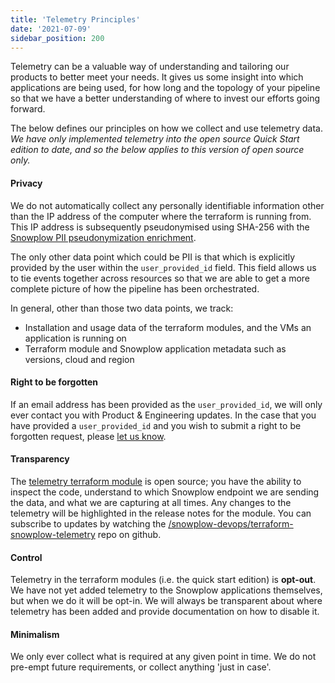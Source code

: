 ```yaml
---
title: 'Telemetry Principles'
date: '2021-07-09'
sidebar_position: 200
---
```


Telemetry can be a valuable way of understanding and tailoring our products to better meet your needs. It gives us some insight into which applications are being used, for how long and the topology of your pipeline so that we have a better understanding of where to invest our efforts going forward.

The below defines our principles on how we collect and use telemetry data. _We have only implemented telemetry into the open source Quick Start edition to date, and so the below applies to this version of open source only._

#### Privacy

We do not automatically collect any personally identifiable information other than the IP address of the computer where the terraform is running from. This IP address is subsequently pseudonymised using SHA-256 with the [Snowplow PII pseudonymization enrichment](/docs/enriching-your-data/available-enrichments/pii-pseudonymization-enrichment/index.md).

The only other data point which could be PII is that which is explicitly provided by the user within the `user_provided_id` field. This field allows us to tie events together across resources so that we are able to get a more complete picture of how the pipeline has been orchestrated.

In general, other than those two data points, we track:

- Installation and usage data of the terraform modules, and the VMs an application is running on
- Terraform module and Snowplow application metadata such as versions, cloud and region

#### Right to be forgotten

If an email address has been provided as the `user_provided_id`, we will only ever contact you with Product & Engineering updates. In the case that you have provided a `user_provided_id` and you wish to submit a right to be forgotten request, please [let us know](https://snowplowanalytics.com/contact-us/).

#### Transparency

The [telemetry terraform module](https://github.com/snowplow-devops/terraform-snowplow-telemetry) is open source; you have the ability to inspect the code, understand to which Snowplow endpoint we are sending the data, and what we are capturing at all times. Any changes to the telemetry will be highlighted in the release notes for the module. You can subscribe to updates by watching the [/snowplow-devops/terraform-snowplow-telemetry](https://github.com/snowplow-devops/terraform-snowplow-telemetry) repo on github.

#### Control

Telemetry in the terraform modules (i.e. the quick start edition) is **opt-out**. We have not yet added telemetry to the Snowplow applications themselves, but when we do it will be opt-in. We will always be transparent about where telemetry has been added and provide documentation on how to disable it.

#### Minimalism

We only ever collect what is required at any given point in time. We do not pre-empt future requirements, or collect anything 'just in case'.
